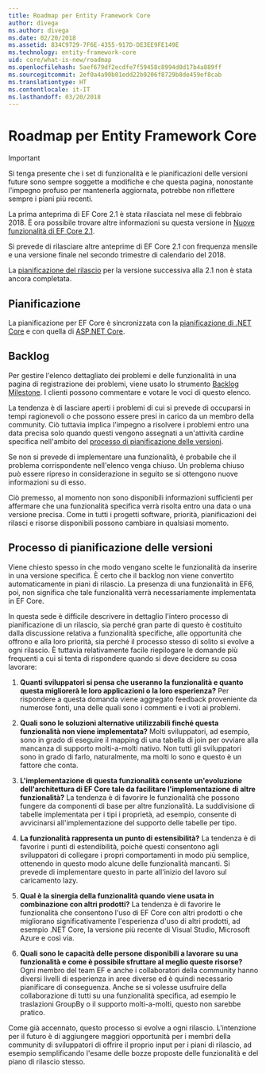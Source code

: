 ```yaml
---
title: Roadmap per Entity Framework Core
author: divega
ms.author: divega
ms.date: 02/20/2018
ms.assetid: 834C9729-7F6E-4355-917D-DE3EE9FE149E
ms.technology: entity-framework-core
uid: core/what-is-new/roadmap
ms.openlocfilehash: 5aef679df2ecdfe7f59458c8994d0d17b4a889ff
ms.sourcegitcommit: 2ef0a4a90b01edd22b9206f8729b8de459ef8cab
ms.translationtype: HT
ms.contentlocale: it-IT
ms.lasthandoff: 03/20/2018
---
```

# <a name="entity-framework-core-roadmap"></a>Roadmap per Entity Framework Core

> [!IMPORTANT]
> Si tenga presente che i set di funzionalità e le pianificazioni delle versioni future sono sempre soggette a modifiche e che questa pagina, nonostante l'impegno profuso per mantenerla aggiornata, potrebbe non riflettere sempre i piani più recenti.

La prima anteprima di EF Core 2.1 è stata rilasciata nel mese di febbraio 2018. È ora possibile trovare altre informazioni su questa versione in [Nuove funzionalità di EF Core 2.1](xref:core/what-is-new/ef-core-2.1).

Si prevede di rilasciare altre anteprime di EF Core 2.1 con frequenza mensile e una versione finale nel secondo trimestre di calendario del 2018.

La [pianificazione del rilascio](#release-planning-process) per la versione successiva alla 2.1 non è stata ancora completata.

## <a name="schedule"></a>Pianificazione

La pianificazione per EF Core è sincronizzata con la [pianificazione di .NET Core](https://github.com/dotnet/core/blob/master/roadmap.md) e con quella di [ASP.NET Core](https://github.com/aspnet/Home/wiki/Roadmap).

## <a name="backlog"></a>Backlog

Per gestire l'elenco dettagliato dei problemi e delle funzionalità in una pagina di registrazione dei problemi, viene usato lo strumento [Backlog Milestone](https://github.com/aspnet/EntityFrameworkCore/issues?q=is%3Aopen+is%3Aissue+milestone%3ABacklog+sort%3Areactions-%2B1-desc). I clienti possono commentare e votare le voci di questo elenco.

La tendenza è di lasciare aperti i problemi di cui si prevede di occuparsi in tempi ragionevoli o che possono essere presi in carico da un membro della community. Ciò tuttavia implica l'impegno a risolvere i problemi entro una data precisa solo quando questi vengono assegnati a un'attività cardine specifica nell'ambito del [processo di pianificazione delle versioni](#release-planning-process).

Se non si prevede di implementare una funzionalità, è probabile che il problema corrispondente nell'elenco venga chiuso. Un problema chiuso può essere ripreso in considerazione in seguito se si ottengono nuove informazioni su di esso.

Ciò premesso, al momento non sono disponibili informazioni sufficienti per affermare che una funzionalità specifica verrà risolta entro una data o una versione precisa. Come in tutti i progetti software, priorità, pianificazioni dei rilasci e risorse disponibili possono cambiare in qualsiasi momento.

## <a name="release-planning-process"></a>Processo di pianificazione delle versioni

Viene chiesto spesso in che modo vengano scelte le funzionalità da inserire in una versione specifica. È certo che il backlog non viene convertito automaticamente in piani di rilascio. La presenza di una funzionalità in EF6, poi, non significa che tale funzionalità verrà necessariamente implementata in EF Core.

In questa sede è difficile descrivere in dettaglio l'intero processo di pianificazione di un rilascio, sia perché gran parte di questo è costituito dalla discussione relativa a funzionalità specifiche, alle opportunità che offrono e alla loro priorità, sia perché il processo stesso di solito si evolve a ogni rilascio. È tuttavia relativamente facile riepilogare le domande più frequenti a cui si tenta di rispondere quando si deve decidere su cosa lavorare:

1. **Quanti sviluppatori si pensa che useranno la funzionalità e quanto questa migliorerà le loro applicazioni o la loro esperienza?** Per rispondere a questa domanda viene aggregato feedback proveniente da numerose fonti, una delle quali sono i commenti e i voti ai problemi.

2. **Quali sono le soluzioni alternative utilizzabili finché questa funzionalità non viene implementata?** Molti sviluppatori, ad esempio, sono in grado di eseguire il mapping di una tabella di join per ovviare alla mancanza di supporto molti-a-molti nativo. Non tutti gli sviluppatori sono in grado di farlo, naturalmente, ma molti lo sono e questo è un fattore che conta.

3. **L'implementazione di questa funzionalità consente un'evoluzione dell'architettura di EF Core tale da facilitare l'implementazione di altre funzionalità?** La tendenza è di favorire le funzionalità che possono fungere da componenti di base per altre funzionalità. La suddivisione di tabelle implementata per i tipi i proprietà, ad esempio, consente di avvicinarsi all'implementazione del supporto delle tabelle per tipo.

4. **La funzionalità rappresenta un punto di estensibilità?** La tendenza è di favorire i punti di estendibilità, poiché questi consentono agli sviluppatori di collegare i propri comportamenti in modo più semplice, ottenendo in questo modo alcune delle funzionalità mancanti. Si prevede di implementare questo in parte all'inizio del lavoro sul caricamento lazy.

5. **Qual è la sinergia della funzionalità quando viene usata in combinazione con altri prodotti?** La tendenza è di favorire le funzionalità che consentono l'uso di EF Core con altri prodotti o che migliorano significativamente l'esperienza d'uso di altri prodotti, ad esempio .NET Core, la versione più recente di Visual Studio, Microsoft Azure e così via.

6. **Quali sono le capacità delle persone disponibili a lavorare su una funzionalità e come è possibile sfruttare al meglio queste risorse?** Ogni membro del team EF e anche i collaboratori della community hanno diversi livelli di esperienza in aree diverse ed è quindi necessario pianificare di conseguenza. Anche se si volesse usufruire della collaborazione di tutti su una funzionalità specifica, ad esempio le traslazioni GroupBy o il supporto molti-a-molti, questo non sarebbe pratico.

Come già accennato, questo processo si evolve a ogni rilascio. L'intenzione per il futuro è di aggiungere maggiori opportunità per i membri della community di sviluppatori di offrire il proprio input per i piani di rilascio, ad esempio semplificando l'esame delle bozze proposte delle funzionalità e del piano di rilascio stesso.
